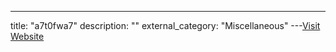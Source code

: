 ---
title: "a7t0fwa7"
description: ""
external_category: "Miscellaneous"
---[Visit Website](https://github.com/a7t0fwa7)

